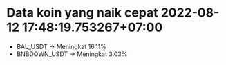 # Data koin yang naik cepat 2022-08-12 17:48:19.753267+07:00

* BAL_USDT -> Meningkat 16.11%
* BNBDOWN_USDT -> Meningkat 3.03%
